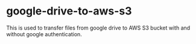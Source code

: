 # google-drive-to-aws-s3
This is used to transfer files from google drive to AWS S3 bucket with and without google authentication.
